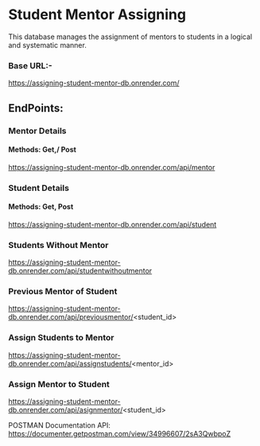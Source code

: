# Student Mentor Assigning
This database manages the assignment of mentors to students in a logical and systematic manner.
### Base URL:-
https://assigning-student-mentor-db.onrender.com/

## EndPoints:
### Mentor Details
#### Methods: Get,/ Post
https://assigning-student-mentor-db.onrender.com/api/mentor
### Student Details
#### Methods: Get, Post
https://assigning-student-mentor-db.onrender.com/api/student

### Students Without Mentor
https://assigning-student-mentor-db.onrender.com/api/studentwithoutmentor

### Previous Mentor of Student
https://assigning-student-mentor-db.onrender.com/api/previousmentor/<student_id>

### Assign Students to Mentor
https://assigning-student-mentor-db.onrender.com/api/assignstudents/<mentor_id>

### Assign Mentor to Student
https://assigning-student-mentor-db.onrender.com/api/asignmentor/<student_id>


POSTMAN Documentation API:
https://documenter.getpostman.com/view/34996607/2sA3QwbpoZ
